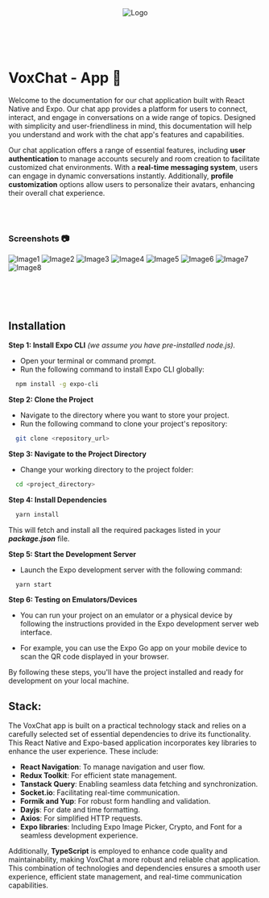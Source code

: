<div style="text-align:center">
  <img src="https://gcdnb.pbrd.co/images/XH5hR4hf4MTb.png?o=1" alt="Logo" style="max-width:50%;" />
</div>
 
<br> <br> <br>

# VoxChat - App 📱

Welcome to the documentation for our chat application built with React Native and Expo. Our chat app provides a platform for users to connect, interact, and engage in conversations on a wide range of topics. Designed with simplicity and user-friendliness in mind, this documentation will help you understand and work with the chat app's features and capabilities.

Our chat application offers a range of essential features, including **user authentication** to manage accounts securely and room creation to facilitate customized chat environments. With a **real-time messaging system**, users can engage in dynamic conversations instantly. Additionally, **profile customization** options allow users to personalize their avatars, enhancing their overall chat experience.

<br> <br>

### Screenshots 📷️

<img src="https://gcdnb.pbrd.co/images/Ngn3mrOggo7s.jpg?o=1" alt="Image1" style="max-width:20%;" />
<img src="https://gcdnb.pbrd.co/images/PsdRfok23lkn.jpg?o=1" alt="Image2" style="max-width:20%;" />
<img src="https://gcdnb.pbrd.co/images/MQ1T1TfH0Jq3.jpg?o=1" alt="Image3" style="max-width:20%;" />
<img src="https://gcdnb.pbrd.co/images/kNTxkAhEZosh.jpg?o=1" alt="Image4" style="max-width:20%;" />
<img src="https://gcdnb.pbrd.co/images/RusdgUuI42Mc.jpg?o=1" alt="Image5" style="max-width:20%;" />
<img src="https://gcdnb.pbrd.co/images/JOBpxzMsO3T3.jpg?o=1" alt="Image6" style="max-width:20%;" />
<img src="https://gcdnb.pbrd.co/images/zqitZyZHGtQg.jpg?o=1" alt="Image7" style="max-width:20%;" />
<img src="https://gcdnb.pbrd.co/images/pEDBJP7mDR8t.jpg?o=1" alt="Image8" style="max-width:20%;" />

<br> <br> <br>



## Installation

**Step 1: Install Expo CLI** _(we assume you have pre-installed node.js)._

- Open your terminal or command prompt.
- Run the following command to install Expo CLI globally:

```bash
  npm install -g expo-cli
```

**Step 2: Clone the Project**

- Navigate to the directory where you want to store your project.
- Run the following command to clone your project's repository:

```bash
  git clone <repository_url>
```

**Step 3: Navigate to the Project Directory**

- Change your working directory to the project folder:

```bash
  cd <project_directory>
```

**Step 4: Install Dependencies**

```bash
  yarn install
```

This will fetch and install all the required packages listed in your **_package.json_** file.

**Step 5: Start the Development Server**

- Launch the Expo development server with the following command:

```bash
  yarn start
```

**Step 6: Testing on Emulators/Devices**

- You can run your project on an emulator or a physical device by following the instructions provided in the Expo development server web interface.

- For example, you can use the Expo Go app on your mobile device to scan the QR code displayed in your browser.

By following these steps, you'll have the project installed and ready for development on your local machine.

## Stack:

The VoxChat app is built on a practical technology stack and relies on a carefully selected set of essential dependencies to drive its functionality. This React Native and Expo-based application incorporates key libraries to enhance the user experience. These include:

- **React Navigation**: To manage navigation and user flow.
- **Redux Toolkit**: For efficient state management.
- **Tanstack Query**: Enabling seamless data fetching and synchronization.
- **Socket.io**: Facilitating real-time communication.
- **Formik and Yup**: For robust form handling and validation.
- **Dayjs**: For date and time formatting.
- **Axios**: For simplified HTTP requests.
- **Expo libraries**: Including Expo Image Picker, Crypto, and Font for a seamless development experience.

Additionally, **TypeScript** is employed to enhance code quality and maintainability, making VoxChat a more robust and reliable chat application. This combination of technologies and dependencies ensures a smooth user experience, efficient state management, and real-time communication capabilities.

